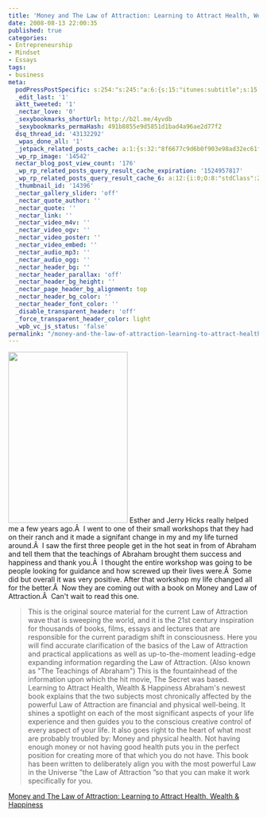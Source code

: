 ```yaml
---
title: 'Money and The Law of Attraction: Learning to Attract Health, Wealth & Happiness'
date: 2008-08-13 22:00:35
published: true
categories:
- Entrepreneurship
- Mindset
- Essays
tags:
- business
meta:
  podPressPostSpecific: s:254:"s:245:"a:6:{s:15:"itunes:subtitle";s:15:"##PostExcerpt##";s:14:"itunes:summary";s:15:"##PostExcerpt##";s:15:"itunes:keywords";s:17:"##WordPressCats##";s:13:"itunes:author";s:10:"##Global##";s:15:"itunes:explicit";s:2:"No";s:12:"itunes:block";s:2:"No";}";";
  _edit_last: '1'
  aktt_tweeted: '1'
  _nectar_love: '0'
  _sexybookmarks_shortUrl: http://b2l.me/4yvdb
  _sexybookmarks_permaHash: 491b8855e9d5851d1bad4a96ae2d77f2
  dsq_thread_id: '43132292'
  _wpas_done_all: '1'
  _jetpack_related_posts_cache: a:1:{s:32:"8f6677c9d6b0f903e98ad32ec61f8deb";a:2:{s:7:"expires";i:1506307709;s:7:"payload";a:3:{i:0;a:1:{s:2:"id";i:43;}i:1;a:1:{s:2:"id";i:21;}i:2;a:1:{s:2:"id";i:1285;}}}}
  _wp_rp_image: '14542'
  nectar_blog_post_view_count: '176'
  _wp_rp_related_posts_query_result_cache_expiration: '1524957817'
  _wp_rp_related_posts_query_result_cache_6: a:12:{i:0;O:8:"stdClass":2:{s:7:"post_id";s:3:"393";s:5:"score";s:18:"62.381559443024145";}i:1;O:8:"stdClass":2:{s:7:"post_id";s:3:"288";s:5:"score";s:18:"61.703505270630494";}i:2;O:8:"stdClass":2:{s:7:"post_id";s:4:"4803";s:5:"score";s:17:"57.55796418441101";}i:3;O:8:"stdClass":2:{s:7:"post_id";s:3:"728";s:5:"score";s:18:"56.558344454120196";}i:4;O:8:"stdClass":2:{s:7:"post_id";s:4:"1285";s:5:"score";s:17:"56.28692015837427";}i:5;O:8:"stdClass":2:{s:7:"post_id";s:4:"2686";s:5:"score";s:18:"55.722256673319755";}i:6;O:8:"stdClass":2:{s:7:"post_id";s:3:"988";s:5:"score";s:18:"55.608865985980636";}i:7;O:8:"stdClass":2:{s:7:"post_id";s:4:"4550";s:5:"score";s:17:"55.10140009423145";}i:8;O:8:"stdClass":2:{s:7:"post_id";s:2:"43";s:5:"score";s:17:"53.48681316021797";}i:9;O:8:"stdClass":2:{s:7:"post_id";s:4:"4395";s:5:"score";s:17:"52.14987982518602";}i:10;O:8:"stdClass":2:{s:7:"post_id";s:3:"333";s:5:"score";s:18:"50.905111663264826";}i:11;O:8:"stdClass":2:{s:7:"post_id";s:4:"1373";s:5:"score";s:17:"48.26945853940958";}}
  _thumbnail_id: '14396'
  _nectar_gallery_slider: 'off'
  _nectar_quote_author: ''
  _nectar_quote: ''
  _nectar_link: ''
  _nectar_video_m4v: ''
  _nectar_video_ogv: ''
  _nectar_video_poster: ''
  _nectar_video_embed: ''
  _nectar_audio_mp3: ''
  _nectar_audio_ogg: ''
  _nectar_header_bg: ''
  _nectar_header_parallax: 'off'
  _nectar_header_bg_height: ''
  _nectar_page_header_bg_alignment: top
  _nectar_header_bg_color: ''
  _nectar_header_font_color: ''
  _disable_transparent_header: 'off'
  _force_transparent_header_color: light
  _wpb_vc_js_status: 'false'
permalink: "/money-and-the-law-of-attraction-learning-to-attract-health-wealth-happiness-2/"
---
```

<img class="alignright" src="{{ site.baseurl }}/posts/2008/08/MoneyAndLawOfAttraction3D.jpg" alt="" width="240" height="344" /> Esther and Jerry Hicks really helped me a few years ago.Â  I went to one of their small workshops that they had on their ranch and it made a signifant change in my and my life turned around.Â  I saw the first three people get in the hot seat in from of Abraham and tell them that the teachings of Abraham brought them success and happiness and thank you.Â  I thought the entire workshop was going to be people looking for guidance and how screwed up their lives were.Â  Some did but overall it was very positive. After that workshop my life changed all for the better.Â  Now they are coming out with a book on Money and Law of Attraction.Â  Can't wait to read this one.
>This is the original source material for the current Law of Attraction wave that is sweeping the world, and it is the 21st century inspiration for thousands of books, films, essays and lectures that are responsible for the current paradigm shift in consciousness. Here you will find accurate clarification of the basics of the Law of Attraction and practical applications as well as up-to-the-moment leading-edge expanding information regarding the Law of Attraction. (Also known as "The Teachings of Abraham") This is the fountainhead of the information upon which the hit movie, The Secret was based. Learning to Attract Health, Wealth &amp; Happiness Abraham's newest book explains that the two subjects most chronically affected by the powerful Law of Attraction are financial and physical well-being. It shines a spotlight on each of the most significant aspects of your life experience and then guides you to the conscious creative control of every aspect of your life. It also goes right to the heart of what most are probably troubled by: Money and physical health. Not having enough money or not having good health puts you in the perfect position for creating more of that which you do not have. This book has been written to deliberately align you with the most powerful Law in the Universe ”the Law of Attraction ”so that you can make it work specifically for you.</blockquote>
<p><a href="https://www.abraham-hicks.com/money-and-the-law-of-attraction/" rel="nofollow">Money and The Law of Attraction: Learning to Attract Health, Wealth &amp; Happiness</a></p>
